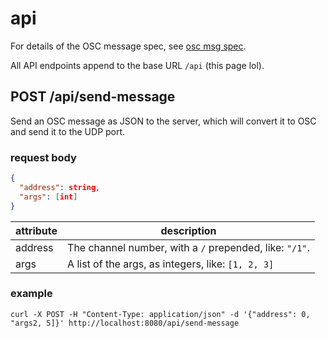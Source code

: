 # api

For details of the OSC message spec, see [osc msg spec](../spec).

All API endpoints append to the base URL `/api` (this page lol).

## POST /api/send-message

Send an OSC message as JSON to the server, which will convert it to OSC and send it to the UDP port.

### request body

```json
{
  "address": string,
  "args": [int]
}
```

| attribute | description                                             |
|-----------|---------------------------------------------------------|
| address   | The channel number, with a `/` prepended, like: `"/1"`. |
| args      | A list of the args, as integers, like: `[1, 2, 3]`      |

### example

```shell
curl -X POST -H "Content-Type: application/json" -d '{"address": 0, "args2, 5]}' http://localhost:8080/api/send-message
```
